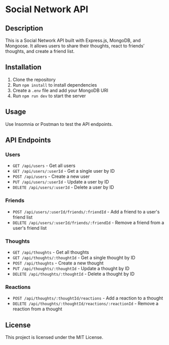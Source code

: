 # Social Network API

## Description

This is a Social Network API built with Express.js, MongoDB, and Mongoose. It allows users to share their thoughts, react to friends’ thoughts, and create a friend list.

## Installation

1. Clone the repository
2. Run `npm install` to install dependencies
3. Create a `.env` file and add your MongoDB URI
4. Run `npm run dev` to start the server

## Usage

Use Insomnia or Postman to test the API endpoints.

## API Endpoints

### Users

- `GET /api/users` - Get all users
- `GET /api/users/:userId` - Get a single user by ID
- `POST /api/users` - Create a new user
- `PUT /api/users/:userId` - Update a user by ID
- `DELETE /api/users/:userId` - Delete a user by ID

### Friends

- `POST /api/users/:userId/friends/:friendId` - Add a friend to a user's friend list
- `DELETE /api/users/:userId/friends/:friendId` - Remove a friend from a user's friend list

### Thoughts

- `GET /api/thoughts` - Get all thoughts
- `GET /api/thoughts/:thoughtId` - Get a single thought by ID
- `POST /api/thoughts` - Create a new thought
- `PUT /api/thoughts/:thoughtId` - Update a thought by ID
- `DELETE /api/thoughts/:thoughtId` - Delete a thought by ID

### Reactions

- `POST /api/thoughts/:thoughtId/reactions` - Add a reaction to a thought
- `DELETE /api/thoughts/:thoughtId/reactions/:reactionId` - Remove a reaction from a thought

## License

This project is licensed under the MIT License.
